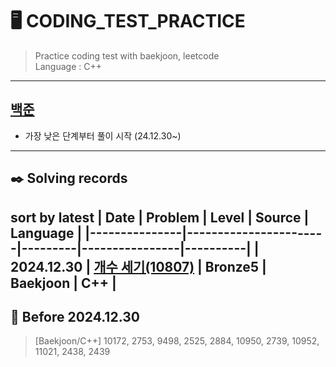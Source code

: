 # 🖥️ CODING_TEST_PRACTICE
> Practice coding test with baekjoon, leetcode  
> Language : C++
---
## [백준](https://github.com/sua00/coding-test-practice/tree/e8efe155a1a2e0292136515e41e403e436cd8972/baekjoon)
-  가장 낮은 단계부터 풀이 시작 (24.12.30~)
---
## ✒️ Solving records
__sort by latest__
| Date          | Problem                | Level | Source     | Language     |
|---------------|-----------------------|---------|----------------|----------|
| 2024.12.30    | [개수 세기(10807)](https://github.com/sua00/coding-test-practice/tree/2667f20109faefe75809b0b2a74f5a625ce199a1/baekjoon/bronze/10807%20%EC%88%AB%EC%9E%90%20%EC%83%88%EA%B8%B0) | Bronze5  | Baekjoon       | C++   |
---
## 💾 Before 2024.12.30
> [Baekjoon/C++]
> 10172, 2753, 9498, 2525, 2884, 10950, 2739, 10952, 11021, 2438, 2439

